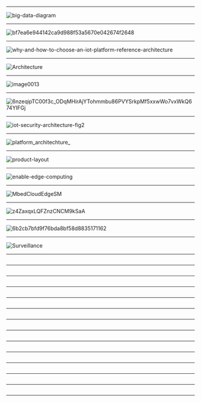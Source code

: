 

![]()

--------------
![big-data-diagram](https://cloud.google.com/images/products/big-data/big-data-diagram.svg)

--------------
![bf7ea6e944142ca9d988f53a5670e042674f2648](https://static.digit.in/default/bf7ea6e944142ca9d988f53a5670e042674f2648.jpeg)

--------------
![why-and-how-to-choose-an-iot-platform-reference-architecture](https://www.altoros.com/blog/wp-content/uploads/2017/01/why-and-how-to-choose-an-iot-platform-reference-architecture.jpg)

--------------
![Architecture](http://vision.cloudera.com/wp-content/uploads/2016/05/Architecture-Slide.png)

--------------
![image0013](https://sofia2about.files.wordpress.com/2016/11/image0013.png)

--------------
![6nzeqipTC00f3c_ODqMHirAjYTohmmbu86PVYSrkpMf5xxwWo7vxWkQ674YIFGj](https://lh3.googleusercontent.com/B6-OCMvlMHwc8CAChoGCdUVIDZNT8uZ6tGNT3oeuH6SipVpERgYMe5x2-6nzeqipTC00f3c_ODqMHirAjYTohmmbu86PVYSrkpMf5xxwWo7vxWkQ674YIFGj-VmFTbmPDX5tExoN)

--------------
![iot-security-architecture-fig2](https://docs.microsoft.com/en-us/azure/includes/media/iot-security-architecture/iot-security-architecture-fig2.png)

--------------
![platform_architechture_](https://www.welcome.ai/system/attachments/attachments/000/001/752/original/platform_architechture_-_c3iot_-_welcome_ai.jpg?1519401891)

--------------
![product-layout](https://static.huaweicloud.com/static/v2_resources/en_images/product/iotPlatform/product-layout.png?sttl=20185293)

--------------
![enable-edge-computing](https://azurecomcdn.azureedge.net/mediahandler/files/videofiles/thumbnails/microsoft-ignite-2017-enable-edge-computing-with-azure-iot-edge/enable-edge-computing.png)

--------------
![MbedCloudEdgeSM](https://blog-ghost.internal.mbed.com/content/images/2017/10/MbedCloudEdgeSM-1.png)

--------------
![z4ZaxqxLQFZnzCNCM9kSaA](https://cdn-images-1.medium.com/max/1109/1*z4ZaxqxLQFZnzCNCM9kSaA.png)

--------------
![6b2cb7bfd9f76bda8bf58d8835171162](https://i.pinimg.com/originals/6b/2c/b7/6b2cb7bfd9f76bda8bf58d8835171162.png)

--------------
![Surveillance](https://www.embedded-vision.com/sites/default/files/technical-articles/Surveillance/Figure3.jpg)

--------------
![]()

--------------
![]()

--------------
![]()

--------------
![]()

--------------
![]()

--------------
![]()

--------------
![]()

--------------
![]()

--------------
![]()

--------------
![]()

--------------
![]()

--------------
![]()

--------------
![]()

--------------
